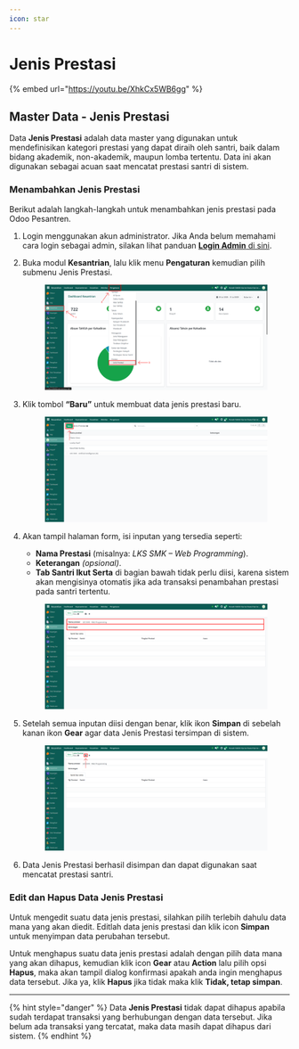 ```yaml
---
icon: star
---
```


# Jenis Prestasi

{% embed url="https://youtu.be/XhkCx5WB6gg" %}

## Master Data - Jenis Prestasi

Data **Jenis Prestasi** adalah data master yang digunakan untuk mendefinisikan kategori prestasi yang dapat diraih oleh santri, baik dalam bidang akademik, non-akademik, maupun lomba tertentu. Data ini akan digunakan sebagai acuan saat mencatat prestasi santri di sistem.

### Menambahkan Jenis Prestasi

Berikut adalah langkah-langkah untuk menambahkan jenis prestasi pada Odoo Pesantren.

1. Login menggunakan akun administrator. Jika Anda belum memahami cara login sebagai admin, silakan lihat panduan [**Login Admin** di sini](../../panduan-login/login-admin.md).
2.  Buka modul **Kesantrian**, lalu klik menu **Pengaturan** kemudian pilih submenu Jenis Prestasi.

    <figure><img src="../../.gitbook/assets/images-182.png" alt=""><figcaption></figcaption></figure>


3.  Klik tombol **“Baru”** untuk membuat data jenis prestasi baru.

    <figure><img src="../../.gitbook/assets/images-183.png" alt=""><figcaption></figcaption></figure>


4.  Akan tampil halaman form, isi inputan yang tersedia seperti:

    * **Nama Prestasi** (misalnya: _LKS SMK – Web Programming_).
    * **Keterangan** _(opsional)_.
    * **Tab Santri Ikut Serta** di bagian bawah tidak perlu diisi, karena sistem akan mengisinya otomatis jika ada transaksi penambahan prestasi pada santri tertentu.

    <figure><img src="../../.gitbook/assets/images-184.png" alt=""><figcaption></figcaption></figure>


5.  Setelah semua inputan diisi dengan benar, klik ikon **Simpan** di sebelah kanan ikon **Gear** agar data Jenis Prestasi tersimpan di sistem.

    <figure><img src="../../.gitbook/assets/images-185.png" alt=""><figcaption></figcaption></figure>


6. Data Jenis Prestasi berhasil disimpan dan dapat digunakan saat mencatat prestasi santri.

### Edit dan Hapus Data Jenis Prestasi

Untuk mengedit suatu data jenis prestasi, silahkan pilih terlebih dahulu data mana yang akan diedit. Editlah data jenis prestasi dan klik icon **Simpan** untuk menyimpan data perubahan tersebut.

Untuk menghapus suatu data jenis prestasi adalah dengan pilih data mana yang akan dihapus, kemudian klik icon **Gear** atau **Action** lalu pilih opsi **Hapus**, maka akan tampil dialog konfirmasi apakah anda ingin menghapus data tersebut. Jika ya, klik **Hapus** jika tidak maka klik **Tidak, tetap simpan**.

***

{% hint style="danger" %}
Data **Jenis Prestasi** tidak dapat dihapus apabila sudah terdapat transaksi yang berhubungan dengan data tersebut. Jika belum ada transaksi yang tercatat, maka data masih dapat dihapus dari sistem.
{% endhint %}
